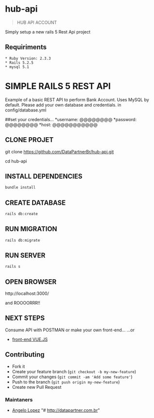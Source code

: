 # hub-api

> HUB API ACCOUNT

Simply setup a new rails 5 Rest Api project

## Requiriments
    * Ruby Version: 2.3.3
    * Rails 5.2.5
    * mysql 5.1


# SIMPLE RAILS 5 REST API

Example of a basic REST API to perform Bank Account. Uses MySQL by default. Please add your own database and credentials. in 
config/database.yml

##set your credentials...
  *username: @@@@@@@@
  *password: @@@@@@@@
  *host: @@@@@@@@@@@
  
## CLONE PROJET
git clone https://github.com/DataPartnerBr/hub-api.git

cd hub-api

## INSTALL DEPENDENCIES
```bash
bundle install
```
## CREATE DATABASE
```bash
rails db:create
```

## RUN MIGRATION
```bash
rails db:migrate
```

## RUN SERVER
```bash
rails s
```

## OPEN BROWSER
http://localhost:3000/


and ROOOORRR!!

## NEXT STEPS
Consume API with POSTMAN or make your own front-end... ...or

* [front-end VUE.JS](https://github.com/DataPartnerBr/hub-front.git)


## Contributing
- Fork it
- Create your feature branch (`git checkout -b my-new-feature`)
- Commit your changes (`git commit -am 'Add some feature'`)
- Push to the branch (`git push origin my-new-feature`)
- Create new Pull Request

### Maintaners

* [Angelo Lopez](https://github.com/DataPartnerBr)
"# http://datapartner.com.br" 
